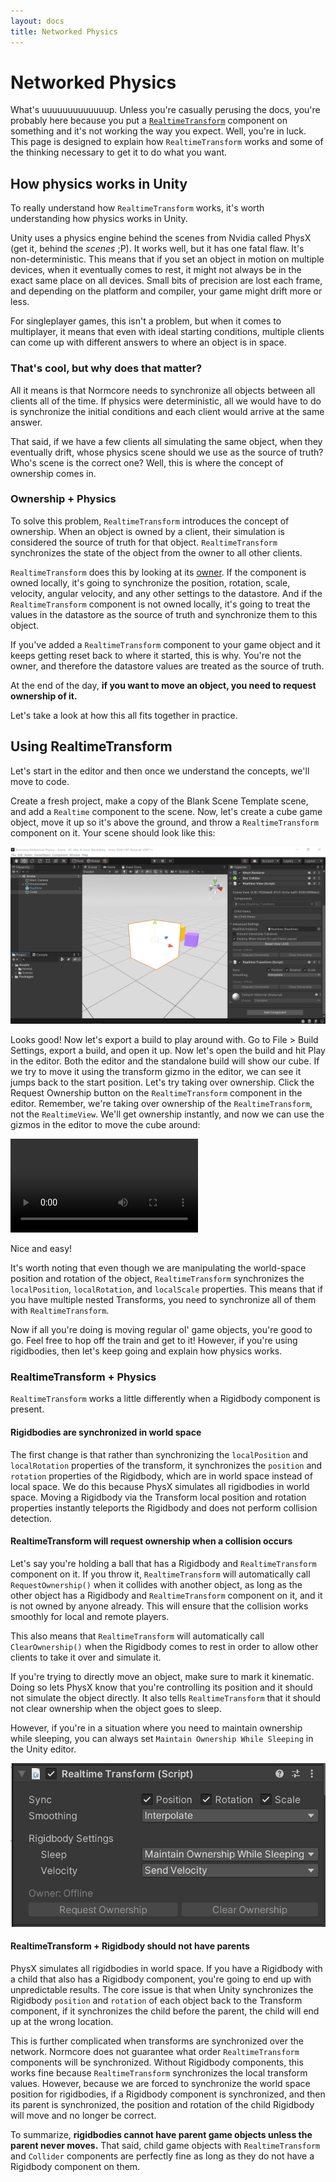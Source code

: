 ```yaml
---
layout: docs
title: Networked Physics
---
```

# Networked Physics
What's uuuuuuuuuuuuup. Unless you're casually perusing the docs, you're probably here because you put a [`RealtimeTransform`](./realtimetransform) component on something and it's not working the way you expect. Well, you're in luck. This page is designed to explain how `RealtimeTransform` works and some of the thinking necessary to get it to do what you want.

## How physics works in Unity

To really understand how `RealtimeTransform` works, it's worth understanding how physics works in Unity.

Unity uses a physics engine behind the scenes from Nvidia called PhysX (get it, behind the *scenes* ;P). It works well, but it has one fatal flaw. It's non-deterministic. This means that if you set an object in motion on multiple devices, when it eventually comes to rest, it might not always be in the exact same place on all devices. Small bits of precision are lost each frame, and depending on the platform and compiler, your game might drift more or less.

For singleplayer games, this isn't a problem, but when it comes to multiplayer, it means that even with ideal starting conditions, multiple clients can come up with different answers to where an object is in space.

### That's cool, but why does that matter?

All it means is that Normcore needs to synchronize all objects between all clients all of the time. If physics were deterministic, all we would have to do is synchronize the initial conditions and each client would arrive at the same answer.

That said, if we have a few clients all simulating the same object, when they eventually drift, whose physics scene should we use as the source of truth? Who's scene is the correct one? Well, this is where the concept of ownership comes in.

### Ownership + Physics

To solve this problem, `RealtimeTransform` introduces the concept of ownership. When an object is owned by a client, their simulation is considered the source of truth for that object. `RealtimeTransform` synchronizes the state of the object from the owner to all other clients.

`RealtimeTransform` does this by looking at its [owner](./server-authority-ownership-and-lifetime-flags). If the component is owned locally, it's going to synchronize the position, rotation, scale, velocity, angular velocity, and any other settings to the datastore. And if the `RealtimeTransform` component is not owned locally, it's going to treat the values in the datastore as the source of truth and synchronize them to this object.

If you've added a `RealtimeTransform` component to your game object and it keeps getting reset back to where it started, this is why. You're not the owner, and therefore the datastore values are treated as the source of truth.

At the end of the day, **if you want to move an object, you need to request ownership of it.**

Let's take a look at how this all fits together in practice.

## Using RealtimeTransform
Let's start in the editor and then once we understand the concepts, we'll move to code.

Create a fresh project, make a copy of the Blank Scene Template scene, and add a `Realtime` component to the scene. Now, let's create a cube game object, move it up so it's above the ground, and throw a `RealtimeTransform` component on it. Your scene should look like this:

![](./networked-physics/cube-in-scene.png)

Looks good! Now let's export a build to play around with. Go to File > Build Settings, export a build, and open it up. Now let's open the build and hit Play in the editor. Both the editor and the standalone build will show our cube. If we try to move it using the transform gizmo in the editor, we can see it jumps back to the start position. Let's try taking over ownership. Click the Request Ownership button on the `RealtimeTransform` component in the editor. Remember, we're taking over ownership of the `RealtimeTransform`, not the `RealtimeView`. We'll get ownership instantly, and now we can use the gizmos in the editor to move the cube around:

![](./networked-physics/realtime-transform-sync.mp4)

Nice and easy!

It's worth noting that even though we are manipulating the world-space position and rotation of the object, `RealtimeTransform` synchronizes the `localPosition`, `localRotation`, and `localScale` properties. This means that if you have multiple nested Transforms, you need to synchronize all of them with `RealtimeTransform`.

Now if all you're doing is moving regular ol' game objects, you're good to go. Feel free to hop off the train and get to it! However, if you're using rigidbodies, then let's keep going and explain how physics works.

### RealtimeTransform + Physics

`RealtimeTransform` works a little differently when a Rigidbody component is present.

#### Rigidbodies are synchronized in world space

The first change is that rather than synchronizing the `localPosition` and `localRotation` properties of the transform, it synchronizes the `position` and `rotation` properties of the Rigidbody, which are in world space instead of local space. We do this because PhysX simulates all rigidbodies in world space. Moving a Rigidbody via the Transform local position and rotation properties instantly teleports the Rigidbody and does not perform collision detection.

#### RealtimeTransform will request ownership when a collision occurs

Let's say you're holding a ball that has a Rigidbody and `RealtimeTransform` component on it. If you throw it, `RealtimeTransform` will automatically call `RequestOwnership()` when it collides with another object, as long as the other object has a Rigidbody and `RealtimeTransform` component on it, and it is not owned by anyone already. This will ensure that the collision works smoothly for local and remote players.

This also means that `RealtimeTransform` will automatically call `ClearOwnership()` when the Rigidbody comes to rest in order to allow other clients to take it over and simulate it.

If you're trying to directly move an object, make sure to mark it kinematic. Doing so lets PhysX know that you're controlling its position and it should not simulate the object directly. It also tells `RealtimeTransform` that it should not clear ownership when the object goes to sleep.

However, if you're in a situation where you need to maintain ownership while sleeping, you can always set `Maintain Ownership While Sleeping` in the Unity editor.

![](./networked-physics/maintain-ownership-while-sleeping.png)

#### RealtimeTransform + Rigidbody should not have parents

PhysX simulates all rigidbodies in world space. If you have a Rigidbody with a child that also has a Rigidbody component, you're going to end up with unpredictable results. The core issue is that when Unity synchronizes the Rigidbody `position` and `rotation` of each object back to the Transform component, if it synchronizes the child before the parent, the child will end up at the wrong location.

This is further complicated when transforms are synchronized over the network. Normcore does not guarantee what order `RealtimeTransform` components will be synchronized. Without Rigidbody components, this works fine because `RealtimeTransform` synchronizes the local transform values. However, because we are forced to synchronize the world space position for rigidbodies, if a Rigidbody component is synchronized, and then its parent is synchronized, the position and rotation of the child Rigidbody will move and no longer be correct.

To summarize, **rigidbodies cannot have parent game objects unless the parent never moves.** That said, child game objects with `RealtimeTransform` and `Collider` components are perfectly fine as long as they do not have a Rigidbody component on them.

